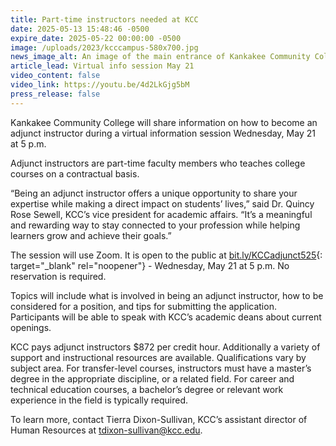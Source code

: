 ```yaml
---
title: Part-time instructors needed at KCC
date: 2025-05-13 15:48:46 -0500
expire_date: 2025-05-22 00:00:00 -0500
image: /uploads/2023/kcccampus-580x700.jpg
news_image_alt: An image of the main entrance of Kankakee Community College
article_lead: Virtual info session May 21
video_content: false
video_link: https://youtu.be/4d2LkGjg5bM
press_release: false
---
```

Kankakee Community College will share information on how to become an adjunct instructor during a virtual information session Wednesday, May 21 at 5 p.m.

Adjunct instructors are part-time faculty members who teaches college courses on a contractual basis.

“Being an adjunct instructor offers a unique opportunity to share your expertise while making a direct impact on students’ lives,” said Dr. Quincy Rose Sewell, KCC’s vice president for academic affairs. “It’s a meaningful and rewarding way to stay connected to your profession while helping learners grow and achieve their goals.”

The session will use Zoom. It is open to the public at [bit.ly/KCCadjunct525](){: target="_blank" rel="noopener"} - Wednesday, May 21 at 5 p.m. No reservation is required.

Topics will include what is involved in being an adjunct instructor, how to be considered for a position, and tips for submitting the application. Participants will be able to speak with KCC’s academic deans about current openings.

KCC pays adjunct instructors $872 per credit hour. Additionally a variety of support and instructional resources are available. Qualifications vary by subject area. For transfer-level courses, instructors must have a master’s degree in the appropriate discipline, or a related field. For career and technical education courses, a bachelor’s degree or relevant work experience in the field is typically required.

To learn more, contact Tierra Dixon-Sullivan, KCC’s assistant director of Human Resources at [tdixon-sullivan@kcc.edu](mailto:tdixon-sullivan@kcc.edu).